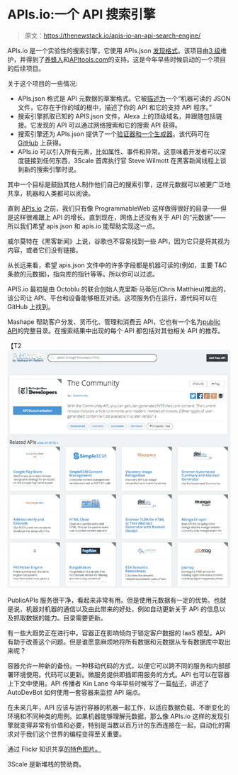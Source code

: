 # APIs.io:一个 API 搜索引擎

> 原文：<https://thenewstack.io/apis-io-an-api-search-engine/>

APIs.io 是一个实验性的搜索引擎，它使用 APIs.json [发现格式](http://apisjson.org/)。该项目由[3 级](http://3scale.net/)维护，并得到了[养蜂人](http://apievangelist.com/)和[APItools.com](http://apitools.com/)的支持。这是今年早些时候启动的一个项目的后续项目。

关于这个项目的一些情况:

*   APIs.json 格式是 API 元数据的草案格式。它被[描述为](http://apisjson.org/)一个“机器可读的 JSON 文件，它存在于你的域的根中，描述了你的 API 和它的支持 API 程序。”
*   搜索引擎抓取已知的 APIS.json 文件，Alexa 上的顶级域名，并跟随包括链接。它发现的 API 可以通过网络搜索和它的搜索 API 获得。
*   搜索引擎还为 APIs.json 提供了一个[验证器和一个](http://apis.io/lint)[生成器](http://apis.io/builder)。该代码可在 [GitHub](https://github.com/apisio/apis.io) 上获得。
*   APIs.io 可以引入所有元素，比如属性、事件和异常。这意味着开发者可以深度链接到任何东西，3Scale 首席执行官 Steve Wilmott 在黑客新闻线程上谈到新的搜索引擎时说。

其中一个目标是鼓励其他人制作他们自己的搜索引擎，这样元数据可以被更广泛地共享，机器和人类都可以阅读。

直到 [APIs.io](http://apis.io) 之前，我们只有像 ProgrammableWeb 这样做得很好的目录——但是这样很难跟上 API 的增长。直到现在，网络上还没有关于 API 的“元数据”——所以我们希望 apis.json 和 apis.io 能帮助实现这一点。

威尔莫特在《黑客新闻》上说，谷歌也不容易找到一些 API，因为它只是将其视为内容，或者它们没有链接。

从长远来看，希望 apis.json 文件中的许多字段都是机器可读的(例如，主要 T&C 条款的元数据)，指向库的指针等等。所以你可以过滤。

APIS.io 最初是由 Octoblu 的联合创始人克里斯·马蒂厄(Chris Matthieu)推出的，该公司让 API、平台和设备能够相互对话。这项服务仍在运行，源代码可以在 GitHub 上找到。

Mashape 帮助客户分发、货币化、管理和消费云 API，它也有一个名为[public API](http://web.archive.org/web/20150401053418/http://www.publicapis.com/)的完整目录。在搜索结果中出现的每个 API 都包括对其他相关 API 的推荐。

【T2![The_Community_API_Documentation_and_Status](img/011f7e6d75e39142f80a6ea87bfd0fcf.png)

PublicAPIs 服务很干净，看起来非常有用。但是使用元数据有一定的优势。也就是说，机器对机器的通信以及由此带来的好处，例如自动更新关于 API 的信息以及抓取数据的能力。目录需要更新。

有一些大趋势正在进行中。容器正在影响倾向于锁定客户数据的 IaaS 模型。API 有助于改善这个问题。但是谁愿意麻烦地将所有数据和元数据从专有数据库中取出来呢？

容器允许一种新的备份。一种移动代码的方式，以便它可以跨不同的服务和内部部署环境使用。代码可以更新。微服务提供即插即用服务的方式。API 也可以在容器上下文中使用。API 传播者 Kin Lane 今年早些时候写了一篇[帖子](http://apievangelist.com/2014/03/13/the-power-of-designing-and-deploying-api-driven-resources-in-containers/)，讲述了 AutoDevBot 如何使用一套容器来监控 API 端点。

在未来几年，API 应该与运行容器的机器一起工作，以适应数据负载、不断变化的环境和不同种类的用例。如果机器能够理解元数据，那么像 APIs.io 这样的发现引擎就变得非常有价值和必要，特别是当数以百万计的东西连接在一起，自动化的需求对于我们这个世界的编程变得至关重要。

通过 Flickr 知识共享[的特色图片。](https://www.flickr.com/photos/denverjeffrey/497202663/in/photolist-KWi2H-87P4oi-87RLXh-abLuDV-87P5qP-7mAUtN-87Nun4-bkbY3h-89eTiB-72hkn9-7ytdb2-91471X-9pT4Ni-5LAEXD-aFhJjH-9169EV-6awutw-9E8gsW-7rY7do-9qD5SU-9kKX2z-71SrCn-9enWWG-7437ZC-731ZgM-dL8cys-9DktVw-7cDQve-sPx52-85zhf1-2KCePD-8GTBZm-9xTW2e-73YzER-4YKWfV-aWKPSD-9pztKZ-aFmvnb-5HEb1n-9D9xLQ-bPjM3Z-6sxhL1-aj2yrD-5scYHD-7icyVt-3VoKBx-dmQYTx-9xWVpq-9idQ3x-9hHjcJ)

3Scale 是新堆栈的赞助商。

<svg xmlns:xlink="http://www.w3.org/1999/xlink" viewBox="0 0 68 31" version="1.1"><title>Group</title> <desc>Created with Sketch.</desc></svg>